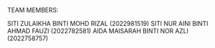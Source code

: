 TEAM MEMBERS:

SITI ZULAIKHA BINTI MOHD RIZAL (2022981519)
SITI NUR AINI BINTI AHMAD FAUZI (2022782581)
AIDA MAISARAH BINTI NOR AZLI (2022758757)
